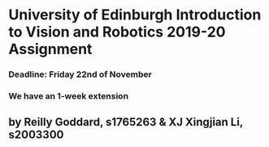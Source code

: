 # University of Edinburgh Introduction to Vision and Robotics 2019-20 Assignment
### Deadline: Friday 22nd of November
### We have an 1-week extension
## by Reilly Goddard, s1765263 & XJ Xingjian Li, s2003300
